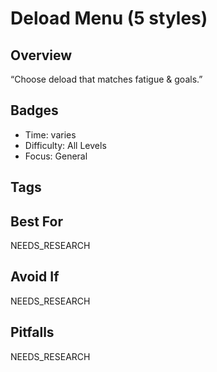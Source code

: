 # Deload Menu (5 styles)

## Overview
“Choose deload that matches fatigue & goals.”

## Badges
- Time: varies
- Difficulty: All Levels
- Focus: General

## Tags


## Best For
NEEDS_RESEARCH

## Avoid If
NEEDS_RESEARCH

## Pitfalls
NEEDS_RESEARCH
